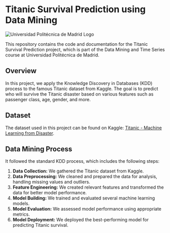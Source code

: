 # Titanic Survival Prediction using Data Mining

![Universidad Politécnica de Madrid Logo](https://www.upm.es/sfs/Rectorado/Gabinete%20del%20Rector/Logos/UPM/Escudo%20con%20Leyenda/ESCUDO%20leyenda%20color%20PNG%20p.png)

This repository contains the code and documentation for the Titanic Survival Prediction project, which is part of the Data Mining and Time Series course at Universidad Politécnica de Madrid.

## Overview

In this project, we apply the Knowledge Discovery in Databases (KDD) process to the famous Titanic dataset from Kaggle. The goal is to predict who will survive the Titanic disaster based on various features such as passenger class, age, gender, and more.

## Dataset

The dataset used in this project can be found on Kaggle: [Titanic - Machine Learning from Disaster](https://www.kaggle.com/c/titanic/data).

## Data Mining Process

It followed the standard KDD process, which includes the following steps:

1. **Data Collection:** We gathered the Titanic dataset from Kaggle.
2. **Data Preprocessing:** We cleaned and prepared the data for analysis, handling missing values and outliers.
3. **Feature Engineering:** We created relevant features and transformed the data for better model performance.
4. **Model Building:** We trained and evaluated several machine learning models.
5. **Model Evaluation:** We assessed model performance using appropriate metrics.
6. **Model Deployment:** We deployed the best-performing model for predicting Titanic survival.
